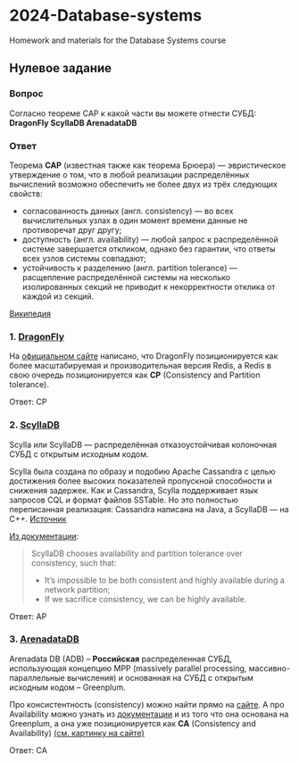 # 2024-Database-systems
Homework and materials for the Database Systems course

## Нулевое задание

### Вопрос
Согласно теореме CAP к какой части вы можете отнести СУБД: **DragonFly ScyllaDB ArenadataDB**

### Ответ
Теорема **CAP** (известная также как теорема Брюера) — эвристическое утверждение о том, что в любой реализации распределённых вычислений возможно обеспечить не более двух из трёх следующих свойств:

* согласованность данных (англ. consistency) — во всех вычислительных узлах в один момент времени данные не противоречат друг другу;
* доступность (англ. availability) — любой запрос к распределённой системе завершается откликом, однако без гарантии, что ответы всех узлов системы совпадают;
* устойчивость к разделению (англ. partition tolerance) — расщепление распределённой системы на несколько изолированных секций не приводит к некорректности отклика от каждой из секций. 

[Википедия](https://ru.wikipedia.org/wiki/%D0%A2%D0%B5%D0%BE%D1%80%D0%B5%D0%BC%D0%B0_CAP)

### 1. [DragonFly](https://www.dragonflydb.io/)

На [официальном сайте](https://www.dragonflydb.io/redis-alternative) написано, что DragonFly позиционируется как более масштабируемая и производительная версия Redis, а Redis в свою очередь позиционируется как **CP** (Consistency and
Partition tolerance).

Ответ: CP

### 2. [ScyllaDB](https://www.scylladb.com/)
Scylla или ScyllaDB — распределённая отказоустойчивая колоночная СУБД с открытым исходным кодом.

Scylla была создана по образу и подобию Apache Cassandra с целью достижения более высоких показателей пропускной способности и снижения задержек. Как и Cassandra, Scylla поддерживает язык запросов CQL и формат файлов SSTable. Но это полностью переписанная реализация: Cassandra написана на Java, а ScyllaDB — на C++. [Источник](https://web-creator.ru/technologies/scylladb)

[Из документации](https://opensource.docs.scylladb.com/stable/architecture/architecture-fault-tolerance.html):
>ScyllaDB chooses availability and partition tolerance over consistency, such that:
> * It’s impossible to be both consistent and highly available during a network partition;
> * If we sacrifice consistency, we can be highly available.

Ответ: AP

### 3. [ArenadataDB](https://arenadata.tech/products/arenadata-db/)

Arenadata DB (ADB) – **Российская** распределенная СУБД, использующая концепцию MPP (massively parallel processing, массивно-параллельные вычисления) и основанная на СУБД с открытым исходным кодом – Greenplum.

Про консистентность (consistency) можно найти прямо на [сайте](https://arenadata.tech/products/arenadata-db/). А про Availability можно узнать из [документации](https://docs.arenadata.io/adb) и из того что она основана на Greenplum, а она уже позиционируется как **CA** (Consistency and Availability) [(см. картинку на сайте)](https://bigdataschool.ru/wiki/cap)

Ответ: CA